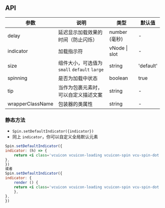 
## API

| 参数 | 说明 | 类型 | 默认值 |
| --- | --- | --- | --- |
| delay | 延迟显示加载效果的时间（防止闪烁） | number (毫秒) | - |
| indicator | 加载指示符 | vNode \| slot | - |
| size | 组件大小，可选值为 `small` `default` `large` | string | 'default' |
| spinning | 是否为加载中状态 | boolean | true |
| tip | 当作为包裹元素时，可以自定义描述文案 | string | - |
| wrapperClassName | 包装器的类属性 | string | - |

### 静态方法

- `Spin.setDefaultIndicator({indicator})`
-  同上 `indicator`，你可以自定义全局默认元素

```jsx
Spin.setDefaultIndicator({
indicator: (h) => {
    return <i class='vcuicon vcuicon-loading vcuicon-spin vcu-spin-dot'></i>
},
})
或者
Spin.setDefaultIndicator({
indicator: {
    render () {
    return <i class='vcuicon vcuicon-loading vcuicon-spin vcu-spin-dot'></i>
    },
},
})
```
